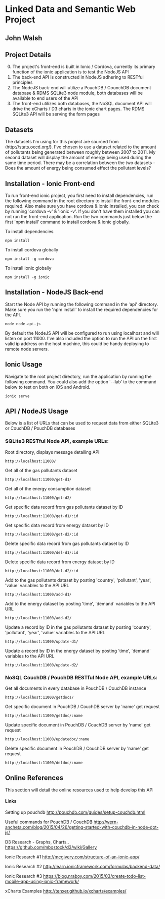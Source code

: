# Linked Data and Semantic Web Project
## John Walsh

Project Details
---------------
0. The project's front-end is built in Ionic / Cordova, currently its primary function of the ionic application is to test the NodeJS API
0. The back-end API is constructed in NodeJS adhering to RESTful principles
0. The NodeJS back-end will utilize a PouchDB / CounchDB document database & RDMS SQLite3 node module, both databases will be available to end users of the API
0. The front-end utilizes both databases, the NoSQL document API will drive the xCharts / D3 charts in the ionic chart pages. The RDMS SQLite3 API will be serving the form pages

Datasets
--------
The datasets I'm using for this project are sourced from (http://stats.oecd.org/). I've chosen  to use a dataset related to the amount of pollutants being generated between roughly between 2007 to 2011. My second dataset will display the amount of energy being used during the same time period. There may be a correlation between the two datasets - Does the amount of energy being consumed effect the pollutant levels?

Installation - Ionic Front-end
------------------------------
To run front-end ionic project, you first need to install dependencies, run the following command in the root directory to install the front-end modules required. Also make sure you have cordova & ionic installed, you can check by running 'cordova -v' & 'ionic -v'. If you don't have them installed you can not run the front-end application. Run the two commands just below the first 'npm install' command to install cordova & ionic globally.

To install dependencies
```
npm install
```

To install cordova globally
```
npm install -g cordova
```

To install ionic globally
```
npm install -g ionic
```

Installation - NodeJS Back-end
------------------------------
Start the Node API by running the following command in the 'api' directory. Make sure you run the 'npm install' to install the required dependencies for the API.

```
node node-api.js
```

By default the NodeJS API will be configured to run using localhost and will listen on port 11000. I've also included the option to run the API on the first valid ip address on the host machine, this could be handy deploying to remote node servers.

Ionic Usage
-----------
Navigate  to the root project directory, run the application by running the following command. You could also add the option
'--lab' to the command below to test on both on iOS and Android.

```
ionic serve
```

API / NodeJS Usage
------------------
Below is a list of URLs that can be used to request data from either SQLite3 or CouchDB / PouchDB databases

### SQLite3 RESTful Node API, example URLs:
Root directory, displays message detailing API
```
http://localhost:11000/
```

Get all of the gas pollutants dataset
```
http://localhost:11000/get-d1/
```

Get all of the energy consumption dataset
```
http://localhost:11000/get-d2/
```

Get specific data record from gas pollutants dataset by ID
```
http://localhost:11000/get-d1/:id
```

Get specific data record from energy dataset by ID
```
http://localhost:11000/get-d2/:id
```

Delete specific data record from gas pollutants dataset by ID
```
http://localhost:11000/del-d1/:id
```

Delete specific data record from energy dataset by ID
```
http://localhost:11000/del-d2/:id
```

Add to the gas pollutants dataset by posting 'country', 'pollutant', 'year', 'value' variables to the API URL
```
http://localhost:11000/add-d1/
```

Add to the energy dataset by posting 'time', 'demand' variables to the API URL
```
http://localhost:11000/add-d2/
```

Update a record by ID in the gas pollutants dataset by posting 'country', 'pollutant', 'year', 'value' variables to the API URL
```
http://localhost:11000/update-d1/
```

Update a record by ID in the energy dataset by posting 'time', 'demand' variables to the API URL
```
http://localhost:11000/update-d2/
```
### NoSQL CouchDB / PouchDB RESTful Node API, example URLs:

Get all documents in every database in PouchDB / CouchDB instance
```
http://localhost:11000/getdocs/
```

Get specific document in PouchDB / CouchDB server by 'name' get request
```
http://localhost:11000/getdoc/:name
```

Update specific document in PouchDB / CouchDB server by 'name' get request
```
http://localhost:11000/updatedoc/:name
```

Delete specific document in PouchDB / CouchDB server by 'name' get request
```
http://localhost:11000/deldoc/:name
```

Online References
-----------------
This section will detail the online resources used to help develop this API

#### Links

Setting up pouchdb
http://pouchdb.com/guides/setup-couchdb.html

Useful commands for PouchDB / CouchDB
http://wern-ancheta.com/blog/2015/04/26/getting-started-with-couchdb-in-node-dot-js/

D3 Research - Graphs, Charts..
https://github.com/mbostock/d3/wiki/Gallery

Ionic Research #1
http://mcgivery.com/structure-of-an-ionic-app/

Ionic Research #2
http://learn.ionicframework.com/formulas/backend-data/

Ionic Research #3
https://blog.nraboy.com/2015/03/create-todo-list-mobile-app-using-ionic-framework/

xCharts Examples
http://tenxer.github.io/xcharts/examples/
